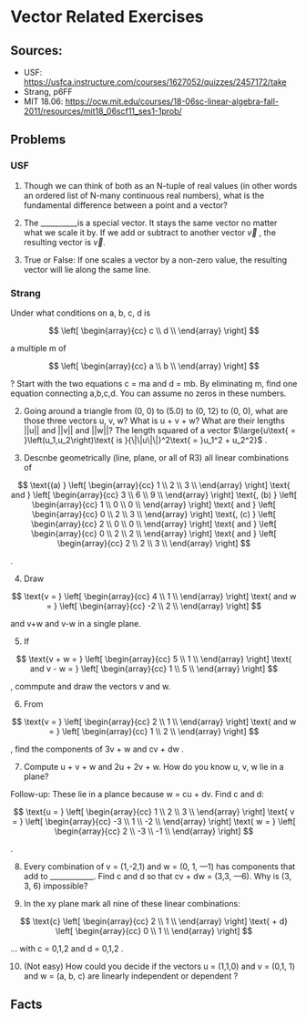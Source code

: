 
# Vector Related Exercises

## Sources:
* USF: https://usfca.instructure.com/courses/1627052/quizzes/2457172/take
* Strang, p6FF
* MIT 18.06: https://ocw.mit.edu/courses/18-06sc-linear-algebra-fall-2011/resources/mit18_06scf11_ses1-1prob/


## Problems

### USF

1. Though we can think of both as an N-tuple of real values (in other words an ordered list of N-many continuous real numbers), what is the fundamental difference between a point and a vector? 

2. The __________is a special vector. It stays the same vector no matter what we scale it by. If we add or subtract to another vector $\overrightarrow{v}$ , the resulting vector is $\overrightarrow{v}$. 

3. True or False: If one scales a vector by a non-zero value, the resulting vector will lie along the same line. 

### Strang

Under what conditions on a, b, c, d is 

$$
\left[
\begin{array}{cc}
c \\ 
d \\  
\end{array} 
\right]
$$

a multiple m of

$$
\left[
\begin{array}{cc}
a \\ 
b \\  
\end{array} 
\right]
$$

?   Start with the two equations c = ma and d = mb. By eliminating m, find one equation connecting a,b,c,d. You can assume no zeros in these numbers.

2.  Going around a triangle from (0, 0) to (5.0) to (0, 12) to (0, 0), what are those three vectors u, v, w? What is u + v + w? What are their lengths ||u|| and ||v|| and ||w||?
    The length squared of a vector $\large{u\text{ = }\left(u_1,u_2\right)\text{ is }{\|\|u\|\|}^2\text{ = }u_1^2 + u_2^2}$ .

3.  Descnbe geometrically (line, plane, or all of R3) all linear combinations of

$$
\text{(a)  }
\left[
\begin{array}{cc}
1 \\ 
2 \\  
3 \\  
\end{array} 
\right]
\text{ and }
\left[
\begin{array}{cc}
3 \\ 
6 \\  
9 \\  
\end{array} 
\right]
\text{,  (b)  }
\left[
\begin{array}{cc}
1 \\ 
0 \\  
0 \\  
\end{array} 
\right]
\text{ and }
\left[
\begin{array}{cc}
0 \\ 
2 \\  
3 \\  
\end{array} 
\right]
\text{,  (c)  }
\left[
\begin{array}{cc}
2 \\ 
0 \\  
0 \\  
\end{array} 
\right]
\text{ and }
\left[
\begin{array}{cc}
0 \\ 
2 \\  
2 \\  
\end{array} 
\right]
\text{ and }
\left[
\begin{array}{cc}
2 \\ 
2 \\  
3 \\  
\end{array} 
\right]
$$

.

4.  Draw

$$
\text{v = }
\left[
\begin{array}{cc}
4 \\ 
1 \\  
\end{array} 
\right]
\text{ and w = }
\left[
\begin{array}{cc}
-2 \\ 
2 \\  
\end{array} 
\right]
$$

and v+w and v-w in a single plane.

5.  If

$$
\text{v + w = }
\left[
\begin{array}{cc}
5 \\ 
1 \\  
\end{array} 
\right]
\text{ and v - w = }
\left[
\begin{array}{cc}
1 \\ 
5 \\  
\end{array} 
\right]
$$

, commpute and draw the vectors v and w.

6.  From

$$
\text{v = }
\left[
\begin{array}{cc}
2 \\ 
1 \\  
\end{array} 
\right]
\text{ and w = }
\left[
\begin{array}{cc}
1 \\ 
2 \\  
\end{array} 
\right]
$$

, find the components of 3v + w and cv + dw .

7.  Compute u + v + w and 2u + 2v + w. How do you know u, v, w lie in a plane?

Follow-up:  These lie in a plance because w = cu + dv.  Find c and d:

$$
\text{u = }
\left[
\begin{array}{cc}
1 \\
2 \\
3 \\
\end{array} 
\right]
\text{ v = }
\left[
\begin{array}{cc}
-3 \\
1 \\
-2 \\
\end{array} 
\right]
\text{ w = }
\left[
\begin{array}{cc}
2 \\
-3 \\
-1 \\
\end{array} 
\right]
$$

.

8.  Every combination of v = (1,-2,1) and w = (0, 1, —1) has components that add to ____________. Find c and d so that cv + dw = (3,3, —6). Why is (3, 3, 6) impossible?

9.  In the xy plane mark all nine of these linear combinations:

$$
\text{c}
\left[
\begin{array}{cc}
2 \\
1 \\
\end{array} 
\right]
\text{ + d}
\left[
\begin{array}{cc}
0 \\
1 \\
\end{array} 
\right]
$$

... with c = 0,1,2 and d = 0,1,2 .

10.  (Not easy) How could you decide if the vectors u = (1,1,0) and v = (0,1, 1) and  w = (a, b, c) are linearly independent or dependent ?



## Facts

